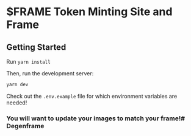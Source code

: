 # $FRAME Token Minting Site and Frame

## Getting Started

Run `yarn install`

Then, run the development server:

```bash
yarn dev
```
Check out the `.env.example` file for which environment variables are needed!

### You will want to update your images to match your frame!# Degenframe
